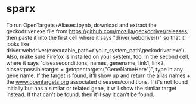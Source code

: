 # sparx

To run OpenTargets+Aliases.ipynb, download and extract the geckodriver.exe file from https://github.com/mozilla/geckodriver/releases, then paste it into the first cell where it says "driver.webdriver()" so that it looks like driver.webdriver(executable_path=r'your_system_path\geckodriver.exe'). Also, make sure Firefox is installed on your system, too. In the second cell, where it says "diseaseconditions, names, genename, link1, link2, closestpossibletarget = getopentargets("GeneNameHere")", type in any gene name. 
If the target is found, it'll show up and return the alias names + the www.opentargets.org associated diseases/conditions. If it's not found initially but has a similar or related gene, it will show the similar target instead. If that can't be found, then it'll say it can't be found.

